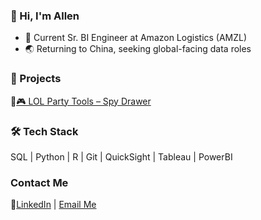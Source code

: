
### 👋 Hi, I'm Allen
- 🧠 Current Sr. BI Engineer at Amazon Logistics (AMZL)
- 🌏 Returning to China, seeking global-facing data roles

### 🚀 Projects
🔗[🎮 LOL Party Tools – Spy Drawer](https://league-of-legends-funprojects.streamlit.app/)

### 🛠️ Tech Stack
SQL | Python | R | Git | QuickSight | Tableau | PowerBI

### Contact Me
🔗[LinkedIn](https://www.linkedin.com/in/liangyu-allen-hou/) | [Email Me](mailto:allenhou369@gmail.com)
